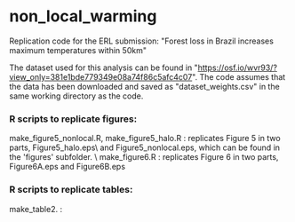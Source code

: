 # non_local_warming
Replication code for the ERL submission: "Forest loss in Brazil increases maximum temperatures within 50km"


The dataset used for this analysis can be found in "https://osf.io/wvr93/?view_only=381e1bde779349e08a74f86c5afc4c07".
The code assumes that the data has been downloaded and saved as "dataset_weights.csv" in the same working directory as the code.

### R scripts to replicate figures:
make\_figure5\_nonlocal.R, make\_figure5\_halo.R  :  replicates Figure 5 in two parts, Figure5\_halo.eps\ and Figure5_nonlocal.eps, which can be found in the 'figures' subfolder. \\
make\_figure6.R  : replicates Figure 6 in two parts, Figure6A.eps and Figure6B.eps

### R scripts to replicate tables:
make\_table2.  : 